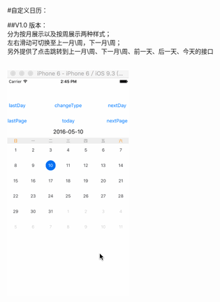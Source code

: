 #自定义日历： <br />

##V1.0 版本：<br />
分为按月展示以及按周展示两种样式； <br />
左右滑动可切换至上一月\周，下一月\周； <br />
另外提供了点击跳转到上一月\周、下一月\周、前一天、后一天、今天的接口 <br />
 <br />
 <br />
![](https://github.com/lele8446/YCCalendar/blob/master/YCCalendar/calender.gif)
